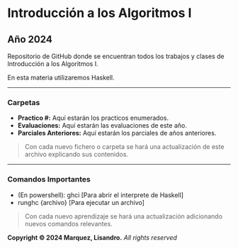 # Introducción a los Algoritmos I

## Año 2024

Repositorio de GitHub donde se encuentran todos los trabajos y clases de Introducción a los Algoritmos I.

En esta materia utilizaremos Haskell.

---

### Carpetas

- **Practico #:** Aquí estarán los practicos enumerados.
- **Evaluaciones:** Aquí estarán las evaluaciones de este año.
- **Parciales Anteriores:** Aquí estarán los parciales de años anteriores.

> Con cada nuevo fichero o carpeta se hará una actualización de este archivo explicando sus contenidos.
---

### Comandos Importantes

- (En powershell): ghci [Para abrir el interprete de Haskell]
- runghc {archivo} [Para ejecutar un archivo]

> Con cada nuevo aprendizaje se hará una actualización adicionando nuevos comandos relevantes.

**Copyright © 2024 Marquez, Lisandro.** *All rights reserved*
